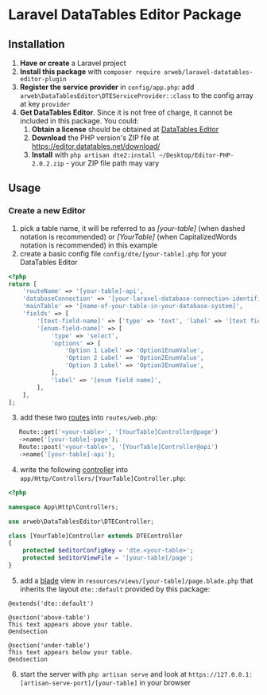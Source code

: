 # Laravel DataTables Editor Package

## Installation

1. **Have or create** a Laravel project
2. **Install this package** with `composer require arweb/laravel-datatables-editor-plugin`
3. **Register the service provider** in `config/app.php`:
   add `arweb\DataTablesEditor\DTEServiceProvider::class` to the config array at key `provider`
4. **Get DataTables Editor**. Since it is not free of charge, it cannot be included in this package. You could:
    1. **Obtain a license** should be obtained at [DataTables Editor](https://editor.datatables.net)
    2. **Download** the PHP version's ZIP file at https://editor.datatables.net/download/
    3. **Install** with `php artisan dte2:install ~/Desktop/Editor-PHP-2.0.2.zip` - your ZIP file path may vary

## Usage

### Create a new Editor

1. pick a table name, it will be referred to as *[your-table]* (when dashed notation is recommended)
   or *[YourTable]* (when CapitalizedWords notation is recommended) in this example
2. create a basic config file `config/dte/[your-table].php` for your DataTables Editor

```php
<?php
return [
    'routeName' => '[your-table]-api',
    'databaseConnection' => '[your-laravel-database-connection-identifier]',
    'mainTable' => '[name-of-your-table-in-your-database-system]',
    'fields' => [
        '[text-field-name]' => ['type' => 'text', 'label' => '[text field name]'],
        '[enum-field-name]' => [
            'type' => 'select',
            'options' => [
                'Option 1 Label' => 'Option1EnumValue',
                'Option 2 Label' => 'Option2EnumValue',
                'Option 3 Label' => 'Option3EnumValue',
            ],
            'label' => '[enum field name]',
        ],
    ],
];
```

3. add these two [routes](https://laravel.com/docs/routing) into `routes/web.php`:

```php
   Route::get('<your-table>', '[YourTable]Controller@page')
   ->name('[your-table]-page');
   Route::post('<your-table>', '[YourTable]Controller@api')
   ->name('[your-table]-api');
```

4. write the following [controller](https://laravel.com/docs/controllers)
   into `app/Http/Controllers/[YourTable]Controller.php`:

```php
<?php

namespace App\Http\Controllers;

use arweb\DataTablesEditor\DTEController;

class [YourTable]Controller extends DTEController
{
    protected $editorConfigKey = 'dte.<your-table>';
    protected $editorViewFile = '[your-table]/page';
}
```

5. add a [blade](https://laravel.com/docs/blade) view in `resources/views/[your-table]/page.blade.php`
   that inherits the layout `dte::default` provided by this package:

```blade
@extends('dte::default')

@section('above-table')
This text appears above your table.
@endsection

@section('under-table')
This text appears below your table.
@endsection
```

6. start the server with `php artisan serve` and look at
   `https://127.0.0.1:[artisan-serve-port]/[your-table]` in your browser
